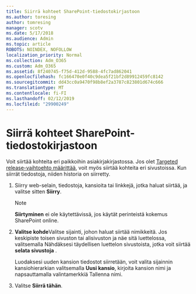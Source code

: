 ```yaml
---
title: Siirrä kohteet SharePoint-tiedostokirjastoon
ms.author: toresing
author: tomresing
manager: scotv
ms.date: 5/17/2018
ms.audience: Admin
ms.topic: article
ROBOTS: NOINDEX, NOFOLLOW
localization_priority: Normal
ms.collection: Adm_O365
ms.custom: Adm_O365
ms.assetid: 8f240745-f75d-412d-9588-4fc7ad862041
ms.openlocfilehash: fc166470e0f40c9dea5f21bf2d89912459fc8142
ms.sourcegitcommit: dd43cc0a9470f98b8ef2a3787c823801d674c666
ms.translationtype: MT
ms.contentlocale: fi-FI
ms.lasthandoff: 02/12/2019
ms.locfileid: "29900249"
---
```

# <a name="move-items-in-a-sharepoint-document-library"></a>Siirrä kohteet SharePoint-tiedostokirjastoon

Voit siirtää kohteita eri paikkoihin asiakirjakirjastossa. Jos olet [Targeted release-vaihtoehto määrittää](https://go.microsoft.com/fwlink/?linkid=622980), voit myös siirtää kohteita eri sivustoissa. Kun siirrät tiedostoja, niiden historia on siirretty.
  
1. Siirry web-selain, tiedostoja, kansioita tai linkkejä, jotka haluat siirtää, ja valitse sitten **Siirry**.
    
    > [!NOTE]
    > **Siirtyminen** ei ole käytettävissä, jos käytät perinteistä kokemus SharePoint online. 
  
2. **Valitse kohde**Valitse sijainti, johon haluat siirtää nimikkeitä. Jos keskipiste toisen sivuston tai alisivuston ja näe sitä luettelossa, valitsemalla Nähdäksesi täydellisen luettelon sivustoista, jotka voit siirtää **selata sivustoja** . 
    
    Luodaksesi uuden kansion tiedostot siirretään, voit valita sijainnin kansiohierarkian valitsemalla **Uusi kansio**, kirjoita kansion nimi ja napsauttamalla valintamerkkiä Tallenna nimi.
    
3. Valitse **Siirrä tähän**.
    

